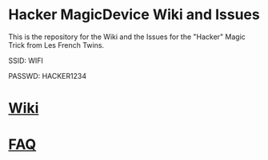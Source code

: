 # Hacker MagicDevice Wiki and Issues
This is the repository for the Wiki and the Issues for the "Hacker" Magic Trick from Les French Twins.

SSID: WIFI

PASSWD: HACKER1234

# [Wiki](https://github.com/holtiwilan/OfficialHackerIssuesWiki/wiki/Hacker-Advanced-Settings-Explained)
# [FAQ](https://github.com/holtiwilan/OpenSourceHackerMagicDevice/wiki/FAQ)


